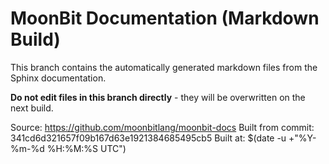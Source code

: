 # MoonBit Documentation (Markdown Build)

This branch contains the automatically generated markdown files from the Sphinx documentation.

**Do not edit files in this branch directly** - they will be overwritten on the next build.

Source: https://github.com/moonbitlang/moonbit-docs
Built from commit: 341cd6d321657f09b167d63e1921384685495cb5
Built at: $(date -u +"%Y-%m-%d %H:%M:%S UTC")
